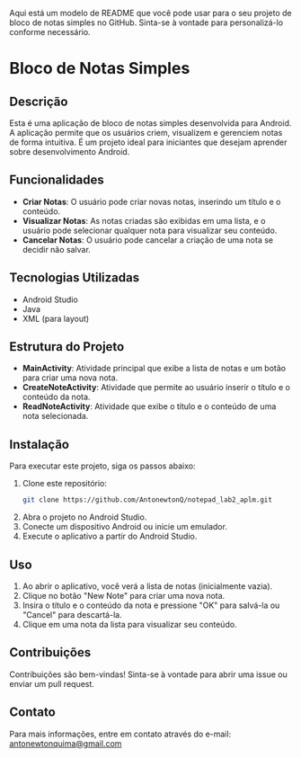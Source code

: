 Aqui está um modelo de README que você pode usar para o seu projeto de bloco de notas simples no GitHub. Sinta-se à vontade para personalizá-lo conforme necessário.


# Bloco de Notas Simples

## Descrição
Esta é uma aplicação de bloco de notas simples desenvolvida para Android. A aplicação permite que os usuários criem, visualizem e gerenciem notas de forma intuitiva. É um projeto ideal para iniciantes que desejam aprender sobre desenvolvimento Android.

## Funcionalidades
- **Criar Notas**: O usuário pode criar novas notas, inserindo um título e o conteúdo.
- **Visualizar Notas**: As notas criadas são exibidas em uma lista, e o usuário pode selecionar qualquer nota para visualizar seu conteúdo.
- **Cancelar Notas**: O usuário pode cancelar a criação de uma nota se decidir não salvar.

## Tecnologias Utilizadas
- Android Studio
- Java
- XML (para layout)

## Estrutura do Projeto
- **MainActivity**: Atividade principal que exibe a lista de notas e um botão para criar uma nova nota.
- **CreateNoteActivity**: Atividade que permite ao usuário inserir o título e o conteúdo da nota.
- **ReadNoteActivity**: Atividade que exibe o título e o conteúdo de uma nota selecionada.

## Instalação
Para executar este projeto, siga os passos abaixo:

1. Clone este repositório:
   ```bash
   git clone https://github.com/AntonewtonQ/notepad_lab2_aplm.git
   ```
2. Abra o projeto no Android Studio.
3. Conecte um dispositivo Android ou inicie um emulador.
4. Execute o aplicativo a partir do Android Studio.

## Uso
1. Ao abrir o aplicativo, você verá a lista de notas (inicialmente vazia).
2. Clique no botão "New Note" para criar uma nova nota.
3. Insira o título e o conteúdo da nota e pressione "OK" para salvá-la ou "Cancel" para descartá-la.
4. Clique em uma nota da lista para visualizar seu conteúdo.

## Contribuições
Contribuições são bem-vindas! Sinta-se à vontade para abrir uma issue ou enviar um pull request.

## Contato
Para mais informações, entre em contato através do e-mail: antonewtonquima@gmail.com

